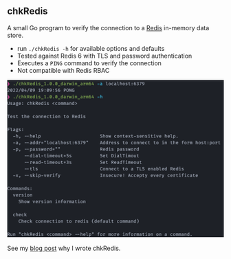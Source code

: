 ## chkRedis

A small Go program to verify the connection to a [Redis](https://redis.io/) in-memory data store.

- run `./chkRedis -h` for available options and defaults
- Tested against Redis 6 with TLS and password authentication
- Executes a `PING` command to verify the connection
- Not compatible with Redis RBAC

![](./screen.png)

See my [blog post](https://rootknecht.net/blog/redis-con/) why I wrote chkRedis.
